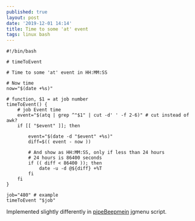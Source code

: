 ```yaml
---
published: true
layout: post
date: '2019-12-01 14:14'
title: Time to some 'at' event
tags: linux bash 
---
```

    #!/bin/bash

    # timeToEvent

    # Time to some 'at' event in HH:MM:SS

    # Now time
    now="$(date +%s)"

    # function, $1 = at job number
    timeToEvent() {
        # job Event time
        event="$(atq | grep ^"$1" | cut -d' ' -f 2-6)" # cut instead of awk?
        if [[ "$event" ]]; then

            event="$(date -d "$event" +%s)"
            diff=$(( event - now ))

            # And show as HH:MM:SS, only if less than 24 hours
            # 24 hours is 86400 seconds
            if (( diff < 86400 )); then
                date -u -d @${diff} +%T
            fi
        fi
    }

    job="480" # example
    timeToEvent "$job"

Implemented slightly differently in [pipeBeepmein](https://raw.githubusercontent.com/brontosaurusrex/bucentaur/master/.experiments/bin/pipeBeepmein) jgmenu script.
